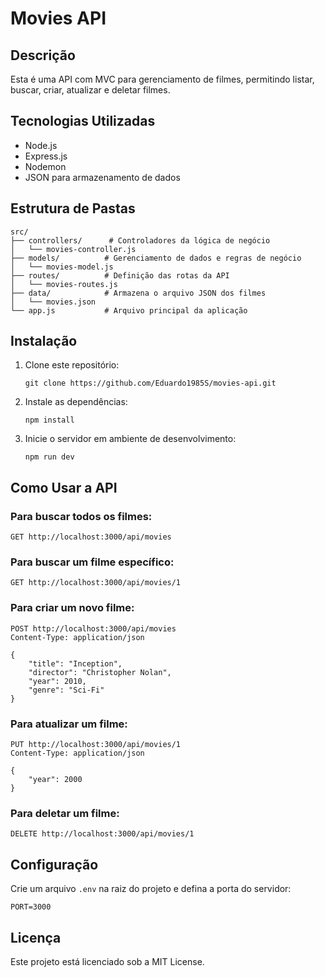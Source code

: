 # Movies API

## Descrição

Esta é uma API com MVC para gerenciamento de filmes, permitindo listar, buscar, criar, atualizar e deletar filmes.

## Tecnologias Utilizadas

- Node.js
- Express.js
- Nodemon
- JSON para armazenamento de dados

## Estrutura de Pastas

```
src/
├── controllers/      # Controladores da lógica de negócio
│   └── movies-controller.js
├── models/          # Gerenciamento de dados e regras de negócio
│   └── movies-model.js
├── routes/          # Definição das rotas da API
│   └── movies-routes.js
├── data/            # Armazena o arquivo JSON dos filmes
│   └── movies.json
└── app.js           # Arquivo principal da aplicação
```

## Instalação

1. Clone este repositório:
    
    ```
    git clone https://github.com/Eduardo1985S/movies-api.git
    ```
    
2. Instale as dependências:
    
    ```
    npm install
    ```
    
3. Inicie o servidor em ambiente de desenvolvimento:
    
    ```
    npm run dev
    ```
    

## Como Usar a API

### Para buscar todos os filmes:

```
GET http://localhost:3000/api/movies
```

### Para buscar um filme específico:

```
GET http://localhost:3000/api/movies/1
```

### Para criar um novo filme:

```
POST http://localhost:3000/api/movies
Content-Type: application/json

{
    "title": "Inception",
    "director": "Christopher Nolan",
    "year": 2010,
    "genre": "Sci-Fi"
}
```

### Para atualizar um filme:

```
PUT http://localhost:3000/api/movies/1
Content-Type: application/json

{
    "year": 2000
}
```

### Para deletar um filme:

```
DELETE http://localhost:3000/api/movies/1
```

## Configuração

Crie um arquivo `.env` na raiz do projeto e defina a porta do servidor:

```
PORT=3000
```

## Licença

Este projeto está licenciado sob a MIT License.
